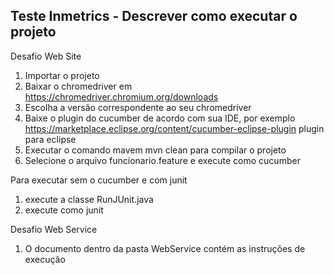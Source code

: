 ## Teste Inmetrics - Descrever como executar o projeto

Desafio Web Site
1. Importar o projeto 
2. Baixar o chromedriver em https://chromedriver.chromium.org/downloads 
3. Escolha a versão correspondente ao seu chromedriver
4. Baixe o plugin do cucumber de acordo com sua IDE, por exemplo https://marketplace.eclipse.org/content/cucumber-eclipse-plugin plugin para eclipse
5. Executar o comando mavem mvn clean para compilar o projeto
6. Selecione o arquivo funcionario.feature e execute como cucumber

Para executar sem o cucumber e com junit 
1. execute a classe RunJUnit.java 
2. execute como junit 

Desafio Web Service
1. O documento dentro da pasta WebService contém as instruções de execução
